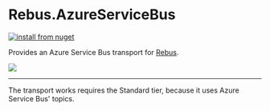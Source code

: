 # Rebus.AzureServiceBus

[![install from nuget](https://img.shields.io/nuget/v/Rebus.AzureServiceBus.svg?style=flat-square)](https://www.nuget.org/packages/Rebus.AzureServiceBus)

Provides an Azure Service Bus transport for [Rebus](https://github.com/rebus-org/Rebus).

![](https://raw.githubusercontent.com/rebus-org/Rebus/master/artwork/little_rebusbus2_copy-200x200.png)

---

The transport works requires the Standard tier, because it uses Azure Service Bus' topics.